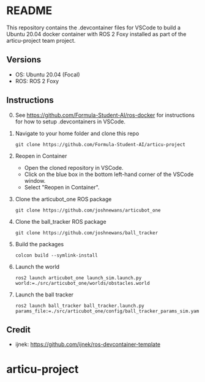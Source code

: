 # README

This repository contains the .devcontainer files for VSCode to build a Ubuntu 20.04 docker container with ROS 2 Foxy installed as part of the articu-project team project.

## Versions
- OS: Ubuntu 20.04 (Focal)
- ROS: ROS 2 Foxy

## Instructions

0. See https://github.com/Formula-Student-AI/ros-docker for instructions for how to setup .devcontainers in VSCode.

1. Navigate to your home folder and clone this repo
   ```
   git clone https://github.com/Formula-Student-AI/articu-project
   ```

2. Reopen in Container
   - Open the cloned repository in VSCode.
   - Click on the blue box in the bottom left-hand corner of the VSCode window.
   - Select "Reopen in Container".

3. Clone the articubot_one ROS package
   ```
   git clone https://github.com/joshnewans/articubot_one
   ```

4. Clone the ball_tracker ROS package
   ```
   git clone https://github.com/joshnewans/ball_tracker
   ```

5. Build the packages
   ```
   colcon build --symlink-install
   ```

6. Launch the world
   ```
   ros2 launch articubot_one launch_sim.launch.py world:=./src/articubot_one/worlds/obstacles.world
   ```

7. Launch the ball tracker
   ```
   ros2 launch ball_tracker ball_tracker.launch.py params_file:=./src/articubot_one/config/ball_tracker_params_sim.yaml 
   ```

## Credit
- ijnek: https://github.com/ijnek/ros-devcontainer-template
# articu-project
